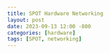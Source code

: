 ```yaml
---
title: SPOT Hardware Networking
layout: post
date: 2023-09-13 12:00 -800
categories: [hardware]
tags: [SPOT, networking]
---
```

